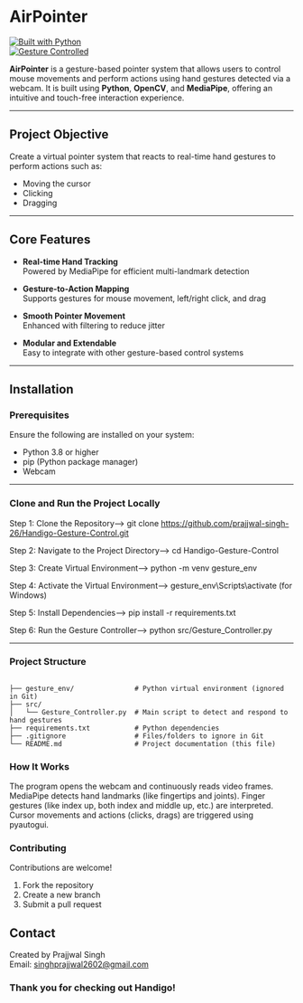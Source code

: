 # AirPointer

[![Built with Python](https://img.shields.io/badge/built%20with-python-3776AB.svg?logo=python&logoColor=white)](https://python.org)  
[![Gesture Controlled](https://img.shields.io/badge/Control-Hand%20Gesture-yellowgreen)](#)

**AirPointer** is a gesture-based pointer system that allows users to control mouse movements and perform actions using hand gestures detected via a webcam. It is built using **Python**, **OpenCV**, and **MediaPipe**, offering an intuitive and touch-free interaction experience.

---

## Project Objective

Create a virtual pointer system that reacts to real-time hand gestures to perform actions such as:
- Moving the cursor
- Clicking
- Dragging

---

## Core Features

- **Real-time Hand Tracking**  
  Powered by MediaPipe for efficient multi-landmark detection

- **Gesture-to-Action Mapping**  
  Supports gestures for mouse movement, left/right click, and drag

- **Smooth Pointer Movement**  
  Enhanced with filtering to reduce jitter

- **Modular and Extendable**  
  Easy to integrate with other gesture-based control systems

---

##  Installation

### Prerequisites

Ensure the following are installed on your system:

- Python 3.8 or higher
- pip (Python package manager)
- Webcam

---

### Clone and Run the Project Locally

Step 1: Clone the Repository--> 
git clone https://github.com/prajjwal-singh-26/Handigo-Gesture-Control.git

Step 2: Navigate to the Project Directory-->
cd Handigo-Gesture-Control

Step 3: Create Virtual Environment-->
python -m venv gesture_env

Step 4: Activate the Virtual Environment-->
gesture_env\Scripts\activate (for Windows)

Step 5: Install Dependencies-->
pip install -r requirements.txt

Step 6: Run the Gesture Controller-->
python src/Gesture_Controller.py

---

### Project Structure

```text

├── gesture_env/               # Python virtual environment (ignored in Git)
├── src/                       
│   └── Gesture_Controller.py  # Main script to detect and respond to hand gestures
├── requirements.txt           # Python dependencies
├── .gitignore                 # Files/folders to ignore in Git
└── README.md                  # Project documentation (this file)

```

### How It Works

 The program opens the webcam and continuously reads video frames.
 MediaPipe detects hand landmarks (like fingertips and joints).
 Finger gestures (like index up, both index and middle up, etc.) are interpreted.
 Cursor movements and actions (clicks, drags) are triggered using pyautogui.

### Contributing

Contributions are welcome!

1. Fork the repository
2. Create a new branch
3. Submit a pull request

## Contact

Created by Prajjwal Singh <br>
Email: singhprajjwal2602@gmail.com

 ### Thank you for checking out Handigo! 

